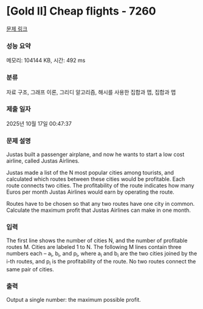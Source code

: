 # [Gold II] Cheap flights - 7260 

[문제 링크](https://www.acmicpc.net/problem/7260) 

### 성능 요약

메모리: 104144 KB, 시간: 492 ms

### 분류

자료 구조, 그래프 이론, 그리디 알고리즘, 해시를 사용한 집합과 맵, 집합과 맵

### 제출 일자

2025년 10월 17일 00:47:37

### 문제 설명

<p>Justas built a passenger airplane, and now he wants to start a low cost airline, called Justas Airlines.</p>

<p>Justas made a list of the N most popular cities among tourists, and calculated which routes between these cities would be profitable. Each route connects two cities. The profitability of the route indicates how many Euros per month Justas Airlines would earn by operating the route.</p>

<p>Routes have to be chosen so that any two routes have one city in common. Calculate the maximum profit that Justas Airlines can make in one month.</p>

### 입력 

 <p>The first line shows the number of cities N, and the number of profitable routes M. Cities are labeled 1 to N. The following M lines contain three numbers each – a<sub>i</sub>, b<sub>i</sub>, and p<sub>i</sub>, where a<sub>i</sub> and b<sub>i</sub> are the two cities joined by the i-th routes, and p<sub>i</sub> is the profitability of the route. No two routes connect the same pair of cities.</p>

### 출력 

 <p>Output a single number: the maximum possible profit.</p>

